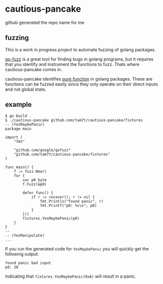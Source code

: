 # cautious-pancake
github generated the repo name for me

## fuzzing
This is a work in progress project to automate fuzzing of golang packages.

[go-fuzz](https://github.com/dvyukov/go-fuzz) is a great tool for finding bugs in golang programs, but it
requires that you identify and instrument the functions to fuzz. Thats where cautious-pancake comes in.

cautious-pancake identifies [pure function](https://en.wikipedia.org/wiki/Pure_function) in golang packages.
These are functions can be fuzzed easily since they only operate on their direct inputs and not global
state.


## example
```
$ go build .
$ ./cautious-pancake github.com/tam7t/cautious-pancake/fixtures
-- (YesMaybePanic)
package main

import (
	"fmt"

	"github.com/google/gofuzz"
	"github.com/tam7t/cautious-pancake/fixtures"
)

func main() {
	f := fuzz.New()
	for {
		var p0 byte
		f.Fuzz(&p0)

		defer func() {
			if r := recover(); r != nil {
				fmt.Println("found panic", r)
				fmt.Printf("p0: %v\n", p0)
			}
		}()
		fixtures.YesMaybePanic(p0)
	}
}
--
-- (YesManipulate)
...
```
If you run the generated code for `YesMaybePanic` you will quickly get the following output:
```
found panic bad input
p0: 10
```
indicating that `fixtures.YesMaybePanic(0xA)` will result in a panic.
